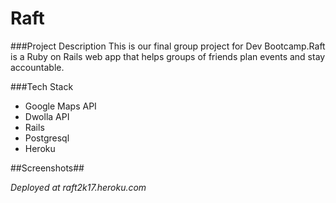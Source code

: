 # Raft
###Project Description
This is our final group project for Dev Bootcamp.Raft is a Ruby on Rails web app that helps groups of friends plan events and stay accountable. 


###Tech Stack
- Google Maps API
- Dwolla API
- Rails 
- Postgresql
- Heroku

##Screenshots##



*Deployed at raft2k17.heroku.com*